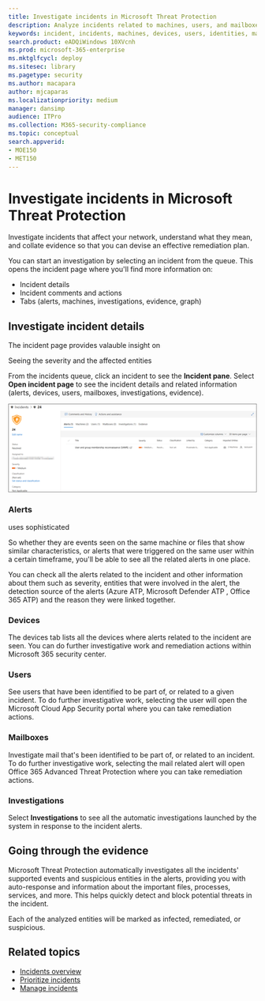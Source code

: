 ```yaml
---
title: Investigate incidents in Microsoft Threat Protection
description: Analyze incidents related to machines, users, and mailboxes.
keywords: incident, incidents, machines, devices, users, identities, mail, email, mailbox, investigation, graph, evidence
search.product: eADQiWindows 10XVcnh
ms.prod: microsoft-365-enterprise
ms.mktglfcycl: deploy
ms.sitesec: library
ms.pagetype: security
ms.author: macapara
author: mjcaparas
ms.localizationpriority: medium
manager: dansimp
audience: ITPro
ms.collection: M365-security-compliance 
ms.topic: conceptual
search.appverid: 
- MOE150
- MET150
---
```


# Investigate incidents in Microsoft Threat Protection

Investigate incidents that affect your network, understand what they mean, and collate evidence so that you can devise an effective remediation plan. 

You can start an investigation by selecting an incident from the queue. This opens the incident page where you'll find more information on:
- Incident details
- Incident comments and actions
- Tabs (alerts, machines, investigations, evidence, graph)

## Investigate incident details 
The incident page provides valauble insight on 

Seeing the severity and the affected entities 



From the incidents queue, click an incident to see the **Incident pane**. Select **Open incident page** to see the incident details and related information (alerts, devices, users, mailboxes, investigations, evidence).

![Image of incident details](../images/indicent-details.png)


### Alerts





uses sophisticated  

So whether they are events seen on the same machine or files that show similar characteristics, or alerts that were triggered on the same user within a certain timeframe, you'll be able to see all the related alerts in one place.


You can check all the alerts related to the incident and other information about them such as severity, entities that were involved in the alert, the detection source of the alerts (Azure ATP, Microsoft Defender ATP , Office  365 ATP) and the reason they were linked together. 

### Devices 
The devices tab lists all the devices where alerts related to the incident are seen. You can do further investigative work and remediation actions within Microsoft 365 security center.

### Users
See users that have been identified to be part of, or related to a given incident. To do further investigative work, selecting the user will open the Microsoft Cloud App Security portal where you can take remediation actions.


### Mailboxes
Investigate mail that's been identified to be part of, or related to an incident. To do further investigative work, selecting the mail related alert will open Office 365 Advanced Threat Protection where you can take remediation actions.

### Investigations
Select **Investigations** to see all the automatic investigations launched by the system in response to the incident alerts.


## Going through the evidence
Microsoft Threat Protection automatically investigates all the incidents' supported events and suspicious entities in the alerts, providing you with auto-response and information about the important files, processes, services, and more. This helps quickly detect and block potential threats in the incident. 

Each of the analyzed entities will be marked as infected, remediated, or suspicious. 



## Related topics
- [Incidents overview](incidents-overview.md)
- [Prioritize incidents](incident-queue.md)
- [Manage incidents](manage-incidents.md)